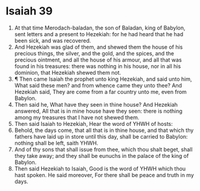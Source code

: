 ﻿# Isaiah 39
1. At that time Merodach-baladan, the son of Baladan, king of Babylon, sent letters and a present to Hezekiah: for he had heard that he had been sick, and was recovered. 
2. And Hezekiah was glad of them, and shewed them the house of his precious things, the silver, and the gold, and the spices, and the precious ointment, and all the house of his armour, and all that was found in his treasures: there was nothing in his house, nor in all his dominion, that Hezekiah shewed them not. 
3. ¶ Then came Isaiah the prophet unto king Hezekiah, and said unto him, What said these men? and from whence came they unto thee? And Hezekiah said, They are come from a far country unto me, even from Babylon. 
4. Then said he, What have they seen in thine house? And Hezekiah answered, All that is in mine house have they seen: there is nothing among my treasures that I have not shewed them. 
5. Then said Isaiah to Hezekiah, Hear the word of YHWH of hosts: 
6. Behold, the days come, that all that is in thine house, and that which thy fathers have laid up in store until this day, shall be carried to Babylon: nothing shall be left, saith YHWH. 
7. And of thy sons that shall issue from thee, which thou shalt beget, shall they take away; and they shall be eunuchs in the palace of the king of Babylon. 
8. Then said Hezekiah to Isaiah, Good is the word of YHWH which thou hast spoken. He said moreover, For there shall be peace and truth in my days. 
